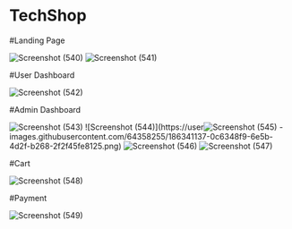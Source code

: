 # TechShop

#Landing Page

![Screenshot (540)](https://user-images.githubusercontent.com/64358255/186340952-9f6e281c-70b8-4119-bab5-412339c8a2c0.png)
![Screenshot (541)](https://user-images.githubusercontent.com/64358255/186340984-04fc6af0-f698-4fdd-9d8a-3eae97f4fe8a.png)

#User Dashboard

![Screenshot (542)](https://user-images.githubusercontent.com/64358255/186341053-a5399dfb-909d-4afd-a678-ae9b9476ea7a.png)

#Admin Dashboard

![Screenshot (543)](https://user-images.githubusercontent.com/64358255/186341130-f494685d-6edd-45c9-bf37-1f11b38d0691.png)
![Screenshot (544)](https://user![Screenshot (545)](https://user-images.githubusercontent.com/64358255/186341154-7ca2c368-68fa-4830-b87e-77f1ae71f842.png)
-images.githubusercontent.com/64358255/186341137-0c6348f9-6e5b-4d2f-b268-2f2f45fe8125.png)
![Screenshot (546)](https://user-images.githubusercontent.com/64358255/186341160-55d0fcc9-5a3d-4391-b045-2c4fc4f552c4.png)
![Screenshot (547)](https://user-images.githubusercontent.com/64358255/186341181-223a9643-f1a0-44e4-a1d0-401ca140f852.png)

#Cart

![Screenshot (548)](https://user-images.githubusercontent.com/64358255/186341226-7c1bcd14-d7cf-401d-b617-c352d7ce2c5b.png)

#Payment

![Screenshot (549)](https://user-images.githubusercontent.com/64358255/186341248-2bb4e4f7-0db5-4214-b181-73eb4a15b40d.png)
